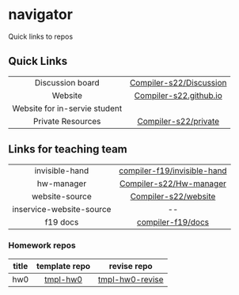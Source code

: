 # navigator

Quick links to repos

## Quick Links

|||
|:-:|:-:|
| Discussion board | [Compiler-s22/Discussion](https://github.com/Compiler-s22/Discussion) |
| Website | [Compiler-s22.github.io](https://compiler-s22.github.io) |
| Website for in-servie student |  |
| Private Resources | [Compiler-s22/private](https://github.com/Compiler-s22/private) |

## Links for teaching team

|||
|:-:|:-:|
| invisible-hand | [compiler-f19/invisible-hand](https://github.com/compiler-f19/invisible-hand) |
| hw-manager | [Compiler-s22/Hw-manager](https://github.com/Compiler-s22/Hw-manager) |
| website-source | [Compiler-s22/website](https://github.com/Compiler-s22/website) |
| inservice-website-source | -- |
| f19 docs | [compiler-f19/docs](https://github.com/compiler-f19/docs) |

### Homework repos

|title|template repo|revise repo|
|:-:|:-:|:-:|
|hw0|[tmpl-hw0](https://github.com/compiler-f21/tmpl-hw0)|[tmpl-hw0-revise](https://github.com/compiler-f21/tmpl-hw0-revise)|


